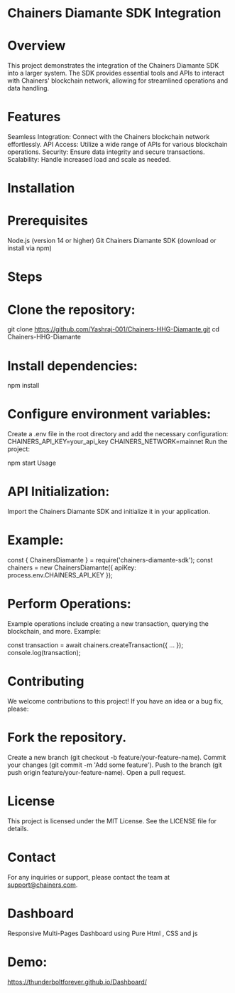 # Chainers Diamante SDK Integration
# Overview
This project demonstrates the integration of the Chainers Diamante SDK into a larger system. The SDK provides essential tools and APIs to interact with Chainers' blockchain network, allowing for streamlined operations and data handling.

# Features
Seamless Integration: Connect with the Chainers blockchain network effortlessly.
API Access: Utilize a wide range of APIs for various blockchain operations.
Security: Ensure data integrity and secure transactions.
Scalability: Handle increased load and scale as needed.
# Installation
# Prerequisites
Node.js (version 14 or higher)
Git
Chainers Diamante SDK (download or install via npm)
# Steps
# Clone the repository:
git clone https://github.com/Yashraj-001/Chainers-HHG-Diamante.git
cd Chainers-HHG-Diamante
# Install dependencies:

npm install
# Configure environment variables:

Create a .env file in the root directory and add the necessary configuration:
CHAINERS_API_KEY=your_api_key
CHAINERS_NETWORK=mainnet
Run the project:


npm start
Usage
# API Initialization:

Import the Chainers Diamante SDK and initialize it in your application.
# Example:

const { ChainersDiamante } = require('chainers-diamante-sdk');
const chainers = new ChainersDiamante({ apiKey: process.env.CHAINERS_API_KEY });
# Perform Operations:

Example operations include creating a new transaction, querying the blockchain, and more.
Example:

const transaction = await chainers.createTransaction({ ... });
console.log(transaction);
# Contributing
We welcome contributions to this project! If you have an idea or a bug fix, please:

# Fork the repository.
Create a new branch (git checkout -b feature/your-feature-name).
Commit your changes (git commit -m 'Add some feature').
Push to the branch (git push origin feature/your-feature-name).
Open a pull request.
# License
This project is licensed under the MIT License. See the LICENSE file for details.

# Contact
For any inquiries or support, please contact the team at support@chainers.com.
# Dashboard

Responsive Multi-Pages Dashboard using Pure Html , CSS and js

# Demo:

https://thunderboltforever.github.io/Dashboard/
